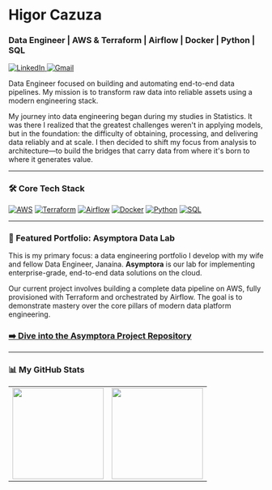 # Higor Cazuza

### Data Engineer | AWS & Terraform | Airflow | Docker | Python | SQL

<p align="left">
  <a href="https://www.linkedin.com/in/higorcazuza/" target="_blank">
    <img src="https://img.shields.io/badge/LinkedIn-0077B5?style=for-the-badge&logo=linkedin&logoColor=white" alt="LinkedIn"/>
  </a>
  <a href="mailto:higormartinscazuza@gmail.com" target="_blank">
    <img src="https://img.shields.io/badge/Gmail-D14836?style=for-the-badge&logo=gmail&logoColor=white" alt="Gmail"/>
  </a>
</p>

Data Engineer focused on building and automating end-to-end data pipelines. My mission is to transform raw data into reliable assets using a modern engineering stack.

My journey into data engineering began during my studies in Statistics. It was there I realized that the greatest challenges weren't in applying models, but in the foundation: the difficulty of obtaining, processing, and delivering data reliably and at scale. I then decided to shift my focus from analysis to architecture—to build the bridges that carry data from where it's born to where it generates value.

---

### 🛠️ Core Tech Stack

<p align="left">
  <a href="#"><img src="https://img.shields.io/badge/AWS-232F3E?style=for-the-badge&logo=amazon-aws&logoColor=white" alt="AWS"/></a>
  <a href="#"><img src="https://img.shields.io/badge/Terraform-7B42BC?style=for-the-badge&logo=terraform&logoColor=white" alt="Terraform"/></a>
  <a href="#"><img src="https://img.shields.io/badge/Apache_Airflow-017CEE?style=for-the-badge&logo=Apache-Airflow&logoColor=white" alt="Airflow"/></a>
  <a href="#"><img src="https://img.shields.io/badge/Docker-2496ED?style=for-the-badge&logo=docker&logoColor=white" alt="Docker"/></a>
  <a href="#"><img src="https://img.shields.io/badge/Python-3776AB?style=for-the-badge&logo=python&logoColor=white" alt="Python"/></a>
  <a href="#"><img src="https://img.shields.io/badge/SQL-4479A1?style=for-the-badge&logo=postgresql&logoColor=white" alt="SQL"/></a>
</p>

---

### 🚀 Featured Portfolio: Asymptora Data Lab

This is my primary focus: a data engineering portfolio I develop with my wife and fellow Data Engineer, Janaína. **Asymptora** is our lab for implementing enterprise-grade, end-to-end data solutions on the cloud.

Our current project involves building a complete data pipeline on AWS, fully provisioned with Terraform and orchestrated by Airflow. The goal is to demonstrate mastery over the core pillars of modern data platform engineering.

### **[➡️ Dive into the Asymptora Project Repository](https://github.com/Asymptora)**

---

### 📊 My GitHub Stats

<table align="center">
  <tr valign="top">
    <td>
      <img
        src="https://github-readme-stats.vercel.app/api?username=higorcazuza81&show_icons=true&include_all_commits=true&count_private=true&bg_color=1A1B27&title_color=FFCA28&text_color=EAEAEA&icon_color=FFCA28&border_color=30363d"
        height="180"
      />
    </td>
    <td>
      <img
        src="https://github-readme-stats.vercel.app/api/top-langs/?username=higorcazuza81&layout=compact&langs_count=7&bg_color=1A1B27&title_color=FFCA28&text_color=EAEAEA&border_color=30363d"
        height="180"
      />
    </td>
  </tr>
</table>
